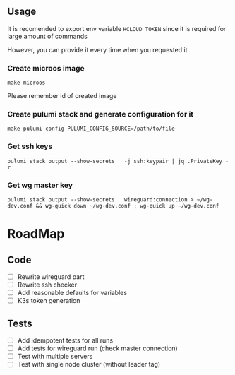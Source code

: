 ## Usage

It is recomended to export env variable `HCLOUD_TOKEN` since it is required for large amount of commands

However, you can provide it every time when you requested it

### Create microos image
```
make microos
```
Please remember id of created image

### Create pulumi stack and generate configuration for it
```
make pulumi-config PULUMI_CONFIG_SOURCE=/path/to/file
```

### Get ssh keys
```
pulumi stack output --show-secrets   -j ssh:keypair | jq .PrivateKey -r
```

### Get wg master key
```
pulumi stack output --show-secrets   wireguard:connection > ~/wg-dev.conf && wg-quick down ~/wg-dev.conf ; wg-quick up ~/wg-dev.conf
```

# RoadMap
## Code
- [ ] Rewrite wireguard part
- [ ] Rewrite ssh checker
- [ ] Add reasonable defaults for variables
- [ ] K3s token generation

## Tests
- [ ] Add idempotent tests for all runs
- [ ] Add tests for wireguard run (check master connection)
- [ ] Test with multiple servers
- [ ] Test with single node cluster (without leader tag)

